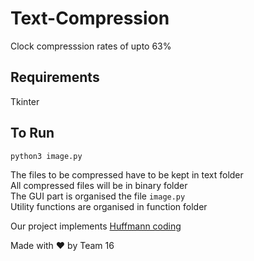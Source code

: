 # Text-Compression

Clock compresssion rates of upto 63%

## Requirements
Tkinter

## To Run
`python3 image.py`

The files to be compressed have to be kept in text folder<br>
All compressed files will be in binary folder<br>
The GUI part is organised the file `image.py`<br>
Utility functions are organised in function folder<br>

Our project implements [Huffmann coding](https://en.wikipedia.org/wiki/Huffman_coding)

Made with :heart: by Team 16